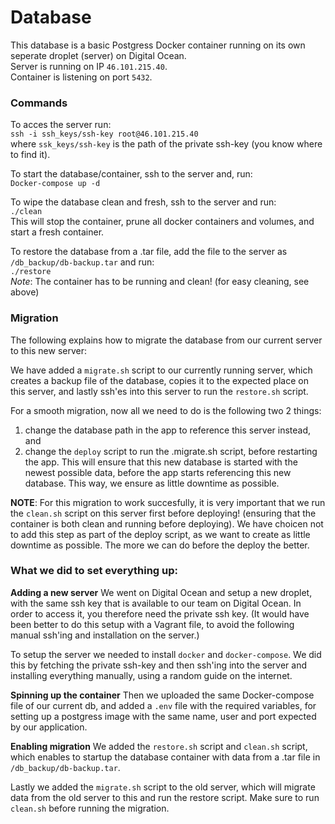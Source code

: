 # Database
This database is a basic Postgress Docker container running on its own seperate droplet (server) on Digital Ocean.   
Server is running on IP `46.101.215.40`.  
Container is listening on port `5432`.

### Commands
To acces the server run:  
`ssh -i ssh_keys/ssh-key root@46.101.215.40`  
where `ssk_keys/ssh-key` is the path of the private ssh-key (you know where to find it).

To start the database/container, ssh to the server and, run:  
`Docker-compose up -d`  

To wipe the database clean and fresh, ssh to the server and run:  
`./clean`  
This will stop the container, prune all docker containers and volumes, and start a fresh container.

To restore the database from a .tar file, add the file to the server as `/db_backup/db-backup.tar` and run:  
`./restore`  
*Note*: The container has to be running and clean! (for easy cleaning, see above)

### Migration
The following explains how to migrate the database from our current server to this new server:

We have added a `migrate.sh` script to our currently running server, which creates a backup file of the database, copies it to the expected place on this server, and lastly ssh'es into this server to run the `restore.sh` script. 

For a smooth migration, now all we need to do is the following two 2 things: 
1. change the database path in the app to reference this server instead, and 
2. change the `deploy` script to run the .migrate.sh script, before restarting the app.
This will ensure that this new database is started with the newest possible data, before the app starts referencing this new database. This way, we ensure as little downtime as possible. 

**NOTE**: For this migration to work succesfully, it is very important that we run the `clean.sh` script on this server first before deploying! (ensuring that the container is both clean and running before deploying). We have choicen not to add this step as part of the deploy script, as we want to create as little downtime as possible. The more we can do before the deploy the better.

### What we did to set everything up:
**Adding a new server**
We went on Digital Ocean and setup a new droplet, with the same ssh key that is available to our team on Digital Ocean. In order to access it, you therefore need the private ssh key. (It would have been better to do this setup with a Vagrant file, to avoid the following manual ssh'ing and installation on the server.)

To setup the server we needed to install `docker` and `docker-compose`. We did this by fetching the private ssh-key and then ssh'ing into the server and installing everything manually, using a random guide on the internet.

**Spinning up the container**
Then we uploaded the same Docker-compose file of our current db, and added a `.env` file with the required variables, for setting up a postgress image with the same name, user and port expected by our application.

**Enabling migration**
We added the `restore.sh` script and `clean.sh` script, which enables to startup the database container with data from a .tar file in `/db_backup/db-backup.tar`. 

Lastly we added the `migrate.sh` script to the old server, which will migrate data from the old server to this and run the restore script. Make sure to run `clean.sh` before running the migration. 
